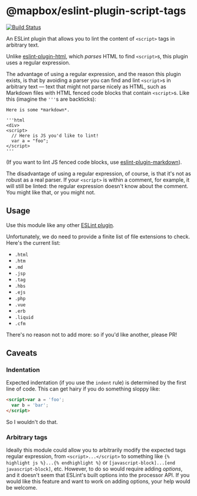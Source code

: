 # @mapbox/eslint-plugin-script-tags

[![Build Status](https://travis-ci.com/mapbox/eslint-plugin-script-tags.svg?branch=main)](https://travis-ci.com/mapbox/eslint-plugin-script-tags)

An ESLint plugin that allows you to lint the content of `<script>` tags in arbitrary text.

Unlike [eslint-plugin-html](https://github.com/BenoitZugmeyer/eslint-plugin-html), which *parses* HTML to find `<script>`s, this plugin uses a regular expression.

The advantage of using a regular expression, and the reason this plugin exists, is that by avoiding a parser you can find and lint `<script>`s in arbitrary text — text that might not parse nicely as HTML, such as Markdown files with HTML fenced code blocks that contain `<script>`s. Like this (imagine the `'''`s are backticks):

```
Here is some *markdown*.

'''html
<div>
<script>
  // Here is JS you'd like to lint!
  var a = "foo";
</script>
'''
```

(If you want to lint JS fenced code blocks, use [eslint-plugin-markdown](https://github.com/eslint/eslint-plugin-markdown)).

The disadvantage of using a regular expression, of course, is that it's not as robust as a real parser. If your `<script>` is within a comment, for example, it will still be linted: the regular expression doesn't know about the comment. You might like that, or you might not.

## Usage

Use this module like any other [ESLint plugin](http://eslint.org/docs/user-guide/configuring#configuring-plugins).

Unfortunately, we do need to provide a finite list of file extensions to check. Here's the current list:

- `.html`
- `.htm`
- `.md`
- `.jsp`
- `.tag`
- `.hbs`
- `.ejs`
- `.php`
- `.vue`
- `.erb`
- `.liquid`
- `.cfm`

There's no reason not to add more: so if you'd like another, please PR!

## Caveats

### Indentation

Expected indentation (if you use the `indent` rule) is determined by the first line of code. This can get hairy if you do something sloppy like:

```html
<script>var a = 'foo';
  var b = 'bar';
</script>
```

So I wouldn't do that.

### Arbitrary tags

Ideally this module could allow you to arbitrarily modify the expected tags regular expression, from `<script>...</script>` to something like `{% highlight js %}...{% endhighlight %}` or `[javascript-block]...[end javascript-block]`, etc. However, to do so would require adding *options*, and it doesn't seem that ESLint's built options into the processor API. If you would like this feature and want to work on adding options, your help would be welcome.
